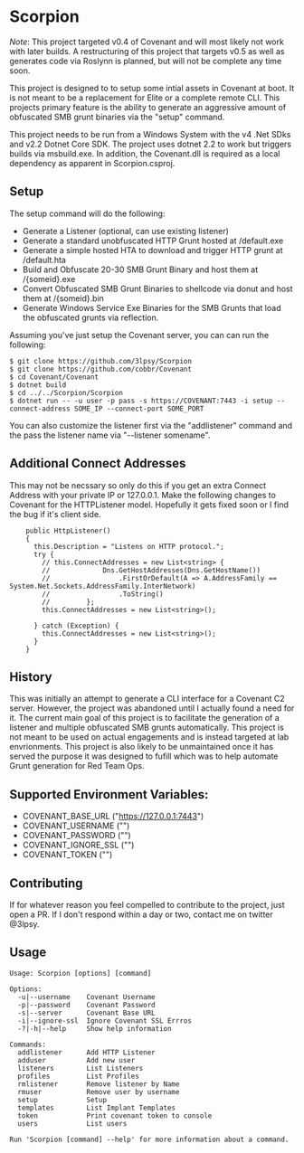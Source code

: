 # Scorpion

*Note*: This project targeted v0.4 of Covenant and will most likely not work with later builds. A restructuring of this project that targets v0.5 as well as generates code via Roslynn is planned, but will not be complete any time soon.

This project is designed to to setup some intial assets in Covenant at boot. It is not meant to be a replacement for Elite or a complete remote CLI. This projects primary feature is the ability to generate an aggressive amount of obfuscated SMB grunt binaries via the "setup" command.

This project needs to be run from a Windows System with the v4 .Net SDks and v2.2 Dotnet Core SDK. The project uses dotnet 2.2 to work but triggers builds via msbuild.exe. In addition, the Covenant.dll is required as a local dependency as apparent in Scorpion.csproj.

## Setup

The setup command will do the following:

- Generate a Listener (optional, can use existing listener)
- Generate a standard unobfuscated HTTP Grunt hosted at /default.exe
- Generate a simple hosted HTA to download and trigger HTTP grunt at /default.hta
- Build and Obfuscate 20-30 SMB Grunt Binary and host them at /{someid}.exe
- Convert Obfuscated SMB Grunt Binaries to shellcode via donut and host them at /{someid}.bin
- Generate Windows Service Exe Binaries for the SMB Grunts that load the obfuscated grunts via reflection.

Assuming you've just setup the Covenant server, you can can run the following:

```
$ git clone https://github.com/3lpsy/Scorpion
$ git clone https://github.com/cobbr/Covenant
$ cd Covenant/Covenant
$ dotnet build
$ cd ../../Scorpion/Scorpion
$ dotnet run -- -u user -p pass -s https://COVENANT:7443 -i setup --connect-address SOME_IP --connect-port SOME_PORT
```

You can also customize the listener first via the "addlistener" command and the pass the listener name via "--listener somename".

## Additional Connect Addresses

This may not be necssary so only do this if you get an extra Connect Address with your private IP or 127.0.0.1. Make the following changes to Covenant for the HTTPListener model. Hopefully it gets fixed soon or I find the bug if it's client side.

```
    public HttpListener()
    {
      this.Description = "Listens on HTTP protocol.";
      try {
        // this.ConnectAddresses = new List<string> {
        //             Dns.GetHostAddresses(Dns.GetHostName())
        //                 .FirstOrDefault(A => A.AddressFamily == System.Net.Sockets.AddressFamily.InterNetwork)
        //                 .ToString()
        //         };
        this.ConnectAddresses = new List<string>();

      } catch (Exception) {
        this.ConnectAddresses = new List<string>();
      }
    }
```

## History

This was initially an attempt to generate a CLI interface for a Covenant C2 server. However, the project was abandoned until I actually found a need for it. The current main goal of this project is to facilitate the generation of a listener and multiple obfuscated SMB grunts automatically. This project is not meant to be used on actual engagements and is instead targeted at lab envrionments. This project is also likely to be unmaintained once it has served the purpose it was designed to fufill which was to help automate Grunt generation for Red Team Ops.

## Supported Environment Variables:

- COVENANT_BASE_URL ("https://127.0.0.1:7443")
- COVENANT_USERNAME ("")
- COVENANT_PASSWORD ("")
- COVENANT_IGNORE_SSL ("")
- COVENANT_TOKEN ("")

## Contributing

If for whatever reason you feel compelled to contribute to the project, just open a PR. If I don't respond within a day or two, contact me on twitter @3lpsy.

## Usage

```
Usage: Scorpion [options] [command]

Options:
  -u|--username    Covenant Username
  -p|--password    Covenant Password
  -s|--server      Covenant Base URL
  -i|--ignore-ssl  Ignore Covenant SSL Errros
  -?|-h|--help     Show help information

Commands:
  addlistener      Add HTTP Listener
  adduser          Add new user
  listeners        List Listeners
  profiles         List Profiles
  rmlistener       Remove listener by Name
  rmuser           Remove user by username
  setup            Setup
  templates        List Implant Templates
  token            Print covenant token to console
  users            List users

Run 'Scorpion [command] --help' for more information about a command.
```

